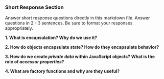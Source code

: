 ### Short Response Section
Answer short response questions directly in this markdown file. Answer questions in 2 - 3 sentences. Be sure to format your responses appropriately.

**1. What is encapsulation? Why do we use it?**

**2. How do objects encapsulate state? How do they encapsulate behavior?**

**3. How do we create _private data_ within JavaScript objects? What is the role of _accessor properties_?**

**4. What are factory functions and why are they useful?**
